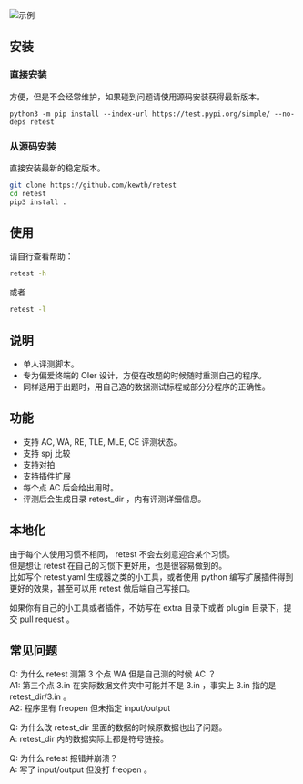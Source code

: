 ![示例](example.png)

## 安装

### 直接安装

方便，但是不会经常维护，如果碰到问题请使用源码安装获得最新版本。

```
python3 -m pip install --index-url https://test.pypi.org/simple/ --no-deps retest
```

### 从源码安装

直接安装最新的稳定版本。

```bash
git clone https://github.com/kewth/retest
cd retest
pip3 install .
```

## 使用

请自行查看帮助：

```bash
retest -h
```

或者

```bash
retest -l
```

## 说明

- 单人评测脚本。
- 专为偏爱终端的 OIer 设计，方便在改题的时候随时重测自己的程序。
- 同样适用于出题时，用自己造的数据测试标程或部分分程序的正确性。

## 功能

- 支持 AC, WA, RE, TLE, MLE, CE 评测状态。
- 支持 spj 比较
- 支持对拍
- 支持插件扩展
- 每个点 AC 后会给出用时。
- 评测后会生成目录 retest_dir ，内有评测详细信息。

## 本地化

由于每个人使用习惯不相同， retest 不会去刻意迎合某个习惯。  
但是想让 retest 在自己的习惯下更好用，也是很容易做到的。  
比如写个 retest.yaml 生成器之类的小工具，或者使用 python 编写扩展插件得到更好的效果，甚至可以用 retest 做后端自己写接口。

如果你有自己的小工具或者插件，不妨写在 extra 目录下或者 plugin 目录下，提交 pull request 。

## 常见问题

Q: 为什么 retest 测第 3 个点 WA 但是自己测的时候 AC ？  
A1: 第三个点 3.in 在实际数据文件夹中可能并不是 3.in ，事实上 3.in 指的是 retest_dir/3.in 。  
A2: 程序里有 freopen 但未指定 input/output

Q: 为什么改 retest_dir 里面的数据的时候原数据也出了问题。  
A: retest_dir 内的数据实际上都是符号链接。

Q: 为什么 retest 报错并崩溃？  
A: 写了 input/output 但没打 freopen 。

